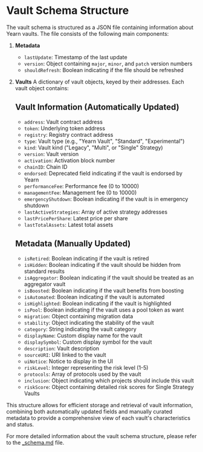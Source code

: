 # Vault Schema Structure

The vault schema is structured as a JSON file containing information about Yearn vaults. The file consists of the following main components:

1. **Metadata**
   - `lastUpdate`: Timestamp of the last update
   - `version`: Object containing `major`, `minor`, and `patch` version numbers
   - `shouldRefresh`: Boolean indicating if the file should be refreshed

2. **Vaults**
   A dictionary of vault objects, keyed by their addresses. Each vault object contains:

   ## Vault Information (Automatically Updated)
   - `address`: Vault contract address
   - `token`: Underlying token address
   - `registry`: Registry contract address
   - `type`: Vault type (e.g., "Yearn Vault", "Standard", "Experimental")
   - `kind`: Vault kind ("Legacy", "Multi", or "Single" Strategy)
   - `version`: Vault version
   - `activation`: Activation block number
   - `chainID`: Chain ID
   - `endorsed`: Deprecated field indicating if the vault is endorsed by Yearn
   - `performanceFee`: Performance fee (0 to 10000)
   - `managementFee`: Management fee (0 to 10000)
   - `emergencyShutdown`: Boolean indicating if the vault is in emergency shutdown
   - `lastActiveStrategies`: Array of active strategy addresses
   - `lastPricePerShare`: Latest price per share
   - `lastTotalAssets`: Latest total assets

   ## Metadata (Manually Updated)
   - `isRetired`: Boolean indicating if the vault is retired
   - `isHidden`: Boolean indicating if the vault should be hidden from standard results
   - `isAggregator`: Boolean indicating if the vault should be treated as an aggregator vault
   - `isBoosted`: Boolean indicating if the vault benefits from boosting
   - `isAutomated`: Boolean indicating if the vault is automated
   - `isHighlighted`: Boolean indicating if the vault is highlighted
   - `isPool`: Boolean indicating if the vault uses a pool token as want
   - `migration`: Object containing migration data
   - `stability`: Object indicating the stability of the vault
   - `category`: String indicating the vault category
   - `displayName`: Custom display name for the vault
   - `displaySymbol`: Custom display symbol for the vault
   - `description`: Vault description
   - `sourceURI`: URI linked to the vault
   - `uiNotice`: Notice to display in the UI
   - `riskLevel`: Integer representing the risk level (1-5)
   - `protocols`: Array of protocols used by the vault
   - `inclusion`: Object indicating which projects should include this vault
   - `riskScore`: Object containing detailed risk scores for Single Strategy Vaults

This structure allows for efficient storage and retrieval of vault information, combining both automatically updated fields and manually curated metadata to provide a comprehensive view of each vault's characteristics and status.

For more detailed information about the vault schema structure, please refer to the [_schema.md](../data/meta/vaults/_schema.md) file.

